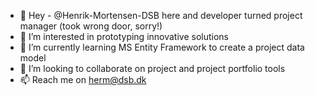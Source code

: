 - 👋 Hey - @Henrik-Mortensen-DSB here and developer turned project manager (took wrong door, sorry!)
- 👀 I’m interested in prototyping innovative solutions
- 🌱 I’m currently learning MS Entity Framework to create a project data model
- 💞️ I’m looking to collaborate on project and project portfolio tools
- 📫 Reach me on herm@dsb.dk

<!---
Henrik-Mortensen-DSB/Henrik-Mortensen-DSB is a ✨ special ✨ repository because its `README.md` (this file) appears on your GitHub profile.
You can click the Preview link to take a look at your changes.
--->

